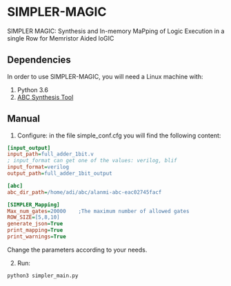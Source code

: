 # SIMPLER-MAGIC
SIMPLER MAGIC: Synthesis and In-memory MaPping of Logic Execution in a single Row for Memristor Aided loGIC

## Dependencies
In order to use SIMPLER-MAGIC, you will need a Linux machine with:
1. Python 3.6
2. [ABC Synthesis Tool](https://bitbucket.org/alanmi/abc)

## Manual
1. Configure: in the file simple_conf.cfg you will find the following content:
```ini
[input_output]
input_path=full_adder_1bit.v
; input_format can get one of the values: verilog, blif
input_format=verilog
output_path=full_adder_1bit_output

[abc]
abc_dir_path=/home/adi/abc/alanmi-abc-eac02745facf

[SIMPLER_Mapping]
Max_num_gates=20000    ;The maximum number of allowed gates
ROW_SIZE=[5,8,10]
generate_json=True
print_mapping=True
print_warnings=True

```
Change the parameters according to your needs.

2. Run:
```sh
python3 simpler_main.py
```
